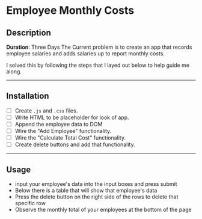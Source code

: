 # Employee Monthly Costs

## Description
**Duration**: Three Days
The Current problem is to create an app that records employee salaries and adds salaries up to report monthly costs.

I solved this by following the steps that I layed out below to help guide me along.

---
## Installation
- [ ] Create `.js` and `.css` files.
- [ ] Write HTML to be placeholder for look of app.
- [ ] Append the employee data to DOM
- [ ] Wire the "Add Employee" functionality.
- [ ] Wire the "Calculate Total Cost" functionality.
- [ ] Create delete buttons and add that functionality.

---
## Usage

* input your employee's data into the input boxes and press submit
* Below there is a table that will show that employee's data
* Press the delete button on the right side of the rows to delete that specific row
* Observe the monthly total of your employees at the bottom of the page